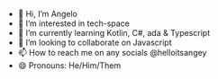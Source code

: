 - 👋 Hi, I’m Angelo
- 👀 I’m interested in tech-space
- 🌱 I’m currently learning Kotlin, C#, ada & Typescript
- 💞️ I’m looking to collaborate on Javascript
- 📫 How to reach me on any socials @helloitsangey
- 😄 Pronouns: He/Him/Them
  

<!---
helloitsangey/helloitsangey is a ✨ special ✨ repository because its `README.md` (this file) appears on your GitHub profile.
You can click the Preview link to take a look at your changes.
--->
